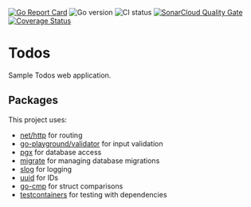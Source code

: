 [![Go Report Card](https://goreportcard.com/badge/github.com/course-go/todos)](https://goreportcard.com/report/github.com/course-go/todos)
![Go version](https://img.shields.io/github/go-mod/go-version/course-go/todos)
![CI status](https://github.com/course-go/todos/actions/workflows/ci-cd.yaml/badge.svg?branch=master)
[![SonarCloud Quality Gate](https://sonarcloud.io/api/project_badges/measure?project=course-go_todos&metric=alert_status)](https://sonarcloud.io/dashboard?id=course-go_todos)
[![Coverage Status](https://coveralls.io/repos/github/course-go/todos/badge.svg)](https://coveralls.io/github/course-go/todos)

# Todos

Sample Todos web application.

## Packages

This project uses:

- [net/http](https://pkg.go.dev/net/http) for routing
- [go-playground/validator](https://github.com/go-playground/validator) for input validation
- [pgx](https://github.com/jackc/pgx) for database access
- [migrate](https://github.com/jackc/pgx) for managing database migrations
- [slog](https://pkg.go.dev/log/slog) for logging
- [uuid](https://github.com/google/uuid) for IDs
- [go-cmp](https://github.com/google/go-cmp) for struct comparisons
- [testcontainers](https://github.com/testcontainers/testcontainers-go) for testing with dependencies
